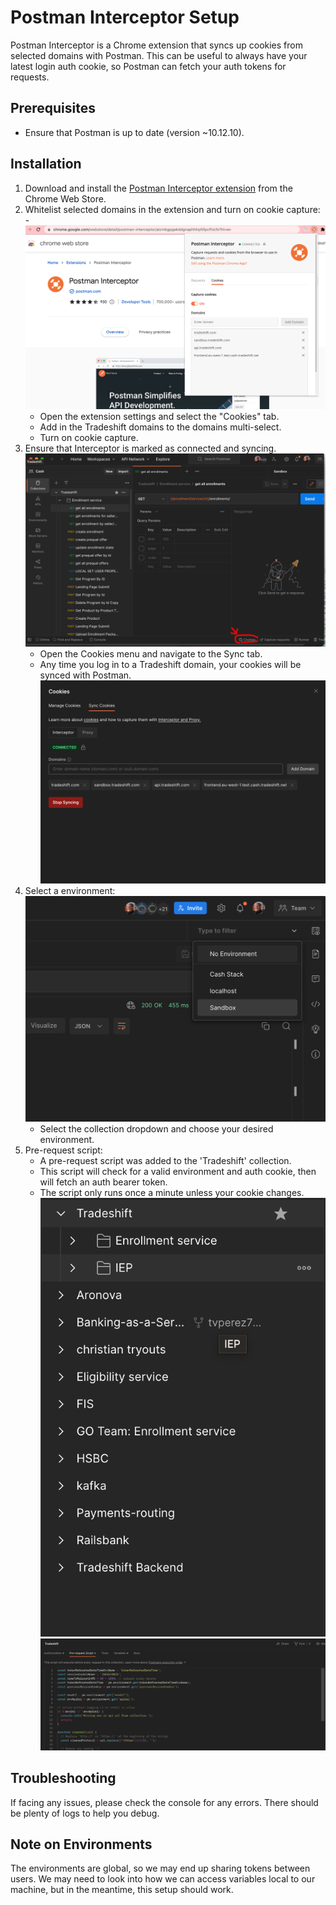 # Postman Interceptor Setup

Postman Interceptor is a Chrome extension that syncs up cookies from selected domains with Postman. This can be useful to always have your latest login auth cookie, so Postman can fetch your auth tokens for requests.

## Prerequisites
- Ensure that Postman is up to date (version ~10.12.10).

## Installation
1. Download and install the [Postman Interceptor extension](https://chrome.google.com/webstore/detail/postman-interceptor/aicmkgpgakddgnaphhhpliifpcfhicfo?hl=en) from the Chrome Web Store.
2. Whitelist selected domains in the extension and turn on cookie capture:
	-![Set up extension.](./images/set_up_extension.png)
	- Open the extension settings and select the "Cookies" tab.
	- Add in the Tradeshift domains to the domains multi-select.
	- Turn on cookie capture.
3. Ensure that Interceptor is marked as connected and syncing.
	![Click cookies button](./images/cookies_button.png)
	- Open the Cookies menu and navigate to the Sync tab.
	- Any time you log in to a Tradeshift domain, your cookies will be synced with Postman.
	![Sync cookies](./images/sync_cookies.png)
4. Select a environment:
	![Select environment](./images/collection_dropdown.png)
	- Select the collection dropdown and choose your desired environment.
5. Pre-request script:
	- A pre-request script was added to the 'Tradeshift' collection.
	- This script will check for a valid environment and auth cookie, then will fetch an auth bearer token.
	- The script only runs once a minute unless your cookie changes.
	![Collections](./images/collections.png)
	![Pre-request scripts](./images/prerequest_script.png)

## Troubleshooting
If facing any issues, please check the console for any errors. There should be plenty of logs to help you debug.

## Note on Environments
The environments are global, so we may end up sharing tokens between users. We may need to look into how we can access variables local to our machine, but in the meantime, this setup should work.
